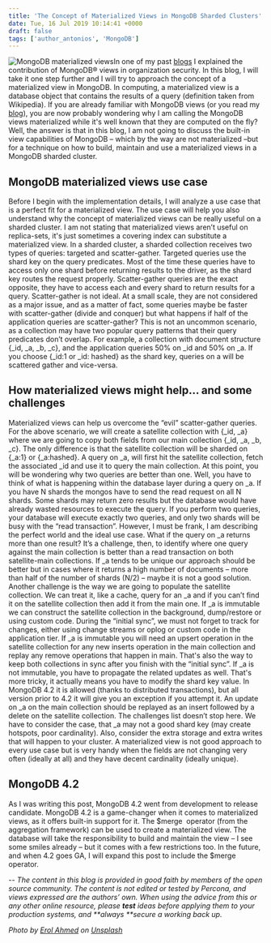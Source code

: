 ```yaml
---
title: 'The Concept of Materialized Views in MongoDB Sharded Clusters'
date: Tue, 16 Jul 2019 10:14:41 +0000
draft: false
tags: ['author_antonios', 'MongoDB']
---
```


![MongoDB materialized views](https://www.percona.com/community-blog/wp-content/uploads/2019/07/MongoDB-materialized-views-300x200.jpg)In one of my past [blogs](https://www.objectrocket.com/blog/mongodb/enhance-your-organization-security-with-mongodb-views/) I explained the contribution of MongoDB® views in organization security. In this blog, I will take it one step further and I will try to approach the concept of a materialized view in MongoDB. In computing, a materialized view is a database object that contains the results of a query (definition taken from Wikipedia). If you are already familiar with MongoDB views (or you read my [blog](https://www.objectrocket.com/blog/mongodb/enhance-your-organization-security-with-mongodb-views/)), you are now probably wondering why I am calling the MongoDB views materialized while it's well known that they are computed on the fly? Well, the answer is that in this blog, I am not going to discuss the built-in view capabilities of MongoDB – which by the way are not materialized –but for a technique on how to build, maintain and use a materialized views in a MongoDB sharded cluster.

MongoDB materialized views use case
-----------------------------------

Before I begin with the implementation details, I will analyze a use case that is a perfect fit for a materialized view. The use case will help you also understand why the concept of materialized views can be really useful on a sharded cluster. I am not stating that materialized views aren’t useful on replica-sets, it's just sometimes a covering index can substitute a materialized view. In a sharded cluster, a sharded collection receives two types of queries: targeted and scatter-gather. Targeted queries use the shard key on the query predicates. Most of the time these queries have to access only one shard before returning results to the driver, as the shard key routes the request properly. Scatter-gather queries are the exact opposite, they have to access each and every shard to return results for a query. Scatter-gather is not ideal. At a small scale, they are not considered as a major issue, and as a matter of fact, some queries maybe be faster with scatter-gather (divide and conquer) but what happens if half of the application queries are scatter-gather? This is not an uncommon scenario, as a collection may have two popular query patterns that their query predicates don’t overlap. For example, a collection with document structure {\_id, \_a, \_b, \_c}, and the application queries 50% on \_id and 50% on \_a. If you choose {\_id:1 or \_id: hashed} as the shard key, queries on a will be scattered gather and vice-versa.

How materialized views might help... and some challenges
--------------------------------------------------------

Materialized views can help us overcome the “evil” scatter-gather queries. For the above scenario, we will create a satellite collection with {\_id, \_a} where we are going to copy both fields from our main collection {\_id, \_a, \_b, \_c}. The only difference is that the satellite collection will be sharded on {\_a:1} or {\_a:hashed}. A query on \_a, will first hit the satellite collection, fetch the associated \_id and use it to query the main collection. At this point, you will be wondering why two queries are better than one. Well, you have to think of what is happening within the database layer during a query on \_a. If you have N shards the mongos have to send the read request on all N shards. Some shards may return zero results but the database would have already wasted resources to execute the query. If you perform two queries, your database will execute exactly two queries, and only two shards will be busy with the “read transaction”. However, I must be frank, I am describing the perfect world and the ideal use case. What if the query on \_a returns more than one result? It’s a challenge, then, to identify where one query against the main collection is better than a read transaction on both satellite-main collections. If \_a tends to be unique our approach should be better but in cases where it returns a high number of documents – more than half of the number of shards (N/2) – maybe it is not a good solution. Another challenge is the way we are going to populate the satellite collection. We can treat it, like a cache, query for an \_a and if you can’t find it on the satellite collection then add it from the main one. If \_a is immutable we can construct the satellite collection in the background, dump/restore or using custom code. During the “initial sync”, we must not forget to track for changes, either using change streams or oplog or custom code in the application tier. If \_a is immutable you will need an upsert operation in the satellite collection for any new inserts operation in the main collection and replay any remove operations that happen in main. That's also the way to keep both collections in sync after you finish with the “initial sync”. If \_a is not immutable, you have to propagate the related updates as well. That's more tricky, it actually means you have to modify the shard key value. In MongoDB 4.2 it is allowed (thanks to distributed transactions), but all version prior to 4.2 it will give you an exception if you attempt it. An update on \_a on the main collection should be replayed as an insert followed by a delete on the satellite collection. The challenges list doesn’t stop here. We have to consider the case, that \_a may not a good shard key (may create hotspots, poor cardinality). Also, consider the extra storage and extra writes that will happen to your cluster. A materialized view is not good approach to every use case but is very handy when the fields are not changing very often (ideally at all) and they have decent cardinality (ideally unique).

MongoDB 4.2
-----------

As I was writing this post, MongoDB 4.2 went from development to release candidate. MongoDB 4.2 is a game-changer when it comes to materialized views, as it offers built-in support for it. The $merge  operator (from the aggregation framework) can be used to create a materialized view. The database will take the responsibility to build and maintain the view – I see some smiles already – but it comes with a few restrictions too. In the future, and when 4.2 goes GA, I will expand this post to include the $merge operator.

\-- _The content in this blog is provided in good faith by members of the open source community. The content is not edited or tested by Percona, and views expressed are the authors’ own. When using the advice from this or any other online resource, please **test** ideas before applying them to your production systems, and **always **secure a working back up._

_Photo by [Erol Ahmed](https://unsplash.com/@erol?utm_source=unsplash&utm_medium=referral&utm_content=creditCopyText) on [Unsplash](https://unsplash.com/search/photos/leaves?utm_source=unsplash&utm_medium=referral&utm_content=creditCopyText)_